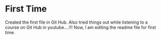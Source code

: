 # First Time

Created the first file in Git Hub. Also tried things out while listening to a course on Git Hub in youtube....!!!
Now, I am editing the readme file for first time.
